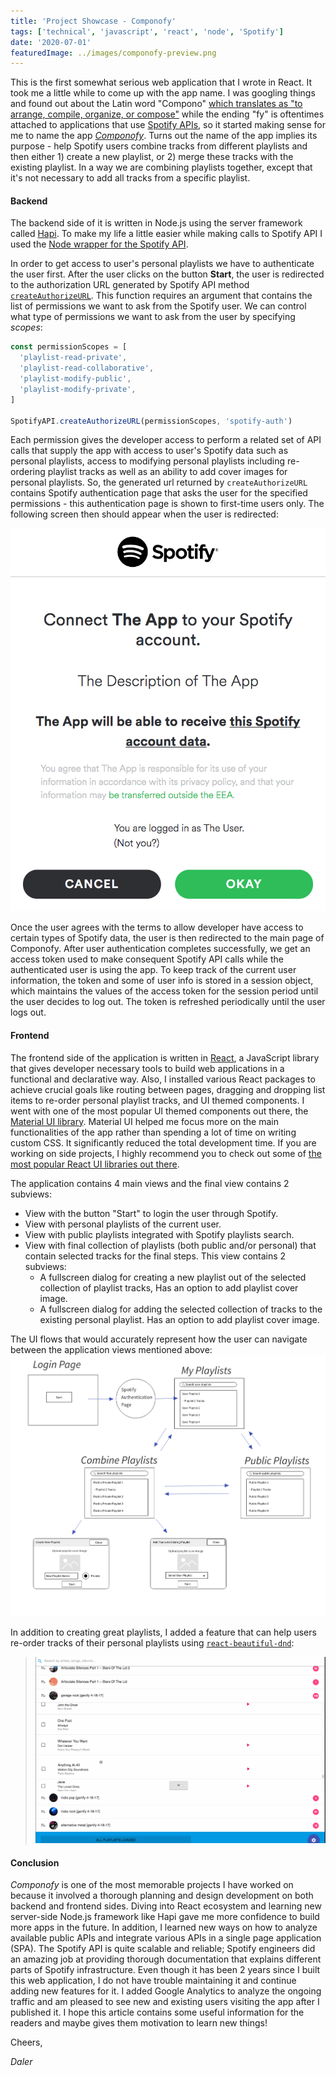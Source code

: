 ```yaml
---
title: 'Project Showcase - Componofy'
tags: ['technical', 'javascript', 'react', 'node', 'Spotify']
date: '2020-07-01'
featuredImage: ../images/componofy-preview.png
---
```


This is the first somewhat serious web application that I wrote in React. It took me a little while to come up with the app name. I was googling things and found out about the Latin word "Compono" [which translates as "to arrange, compile, organize, or compose"](https://www.wordsense.eu/compono/) while the ending "fy" is oftentimes attached to applications that use [Spotify APIs](https://developer.spotify.com/documentation/web-api/), so it started making sense for me to name the app [_Componofy_](https://componofy.herokuapp.com/). Turns out the name of the app implies its purpose - help Spotify users combine tracks from different playlists and then either 1) create a new playlist, or 2) merge these tracks with the existing playlist. In a way we are combining playlists together, except that it's not necessary to add all tracks from a specific playlist.

#### Backend

The backend side of it is written in Node.js using the server framework called [Hapi](https://hapi.dev/). To make my life a little easier while making calls to Spotify API I used the [Node wrapper for the Spotify API](https://github.com/thelinmichael/spotify-web-api-node).

In order to get access to user's personal playlists we have to authenticate the user first. After the user clicks on the button **Start**, the user is redirected to the authorization URL generated by Spotify API method [`createAuthorizeURL`](http://michaelthelin.se/spotify-web-api-node/#createAuthorizeURL). This function requires an argument that contains the list of permissions we want to ask from the Spotify user. We can control what type of permissions we want to ask from the user by specifying _scopes_:

```js
const permissionScopes = [
  'playlist-read-private',
  'playlist-read-collaborative',
  'playlist-modify-public',
  'playlist-modify-private',
]

SpotifyAPI.createAuthorizeURL(permissionScopes, 'spotify-auth')
```

Each permission gives the developer access to perform a related set of API calls that supply the app with access to user's Spotify data such as personal playlists, access to modifying personal playlists including re-ordering playlist tracks as well as an ability to add cover images for personal playlists. So, the generated url returned by `createAuthorizeURL` contains Spotify authentication page that asks the user for the specified permissions - this authentication page is shown to first-time users only. The following screen then should appear when the user is redirected:

<img src="../images/post-image-spotify-oauth.png" />

Once the user agrees with the terms to allow developer have access to certain types of Spotify data, the user is then redirected to the main page of Componofy. After user authentication completes successfully, we get an access token used to make consequent Spotify API calls while the authenticated user is using the app. To keep track of the current user information, the token and some of user info is stored in a session object, which maintains the values of the access token for the session period until the user decides to log out. The token is refreshed periodically until the user logs out.

#### Frontend

The frontend side of the application is written in [React](https://reactjs.org/), a JavaScript library that gives developer necessary tools to build web applications in a functional and declarative way. Also, I installed various React packages to achieve crucial goals like routing between pages, dragging and dropping list items to re-order personal playlist tracks, and UI themed components. I went with one of the most popular UI themed components out there, the [Material UI library](https://material-ui.com/). Material UI helped me focus more on the main functionalities of the app rather than spending a lot of time on writing custom CSS. It significantly reduced the total development time. If you are working on side projects, I highly recommend you to check out some of [the most popular React UI libraries out there](https://blog.logrocket.com/top-10-react-component-libraries-for-2020/).

The application contains 4 main views and the final view contains 2 subviews:

- View with the button "Start" to login the user through Spotify.
- View with personal playlists of the current user.
- View with public playlists integrated with Spotify playlists search.
- View with final collection of playlists (both public and/or personal) that contain selected tracks for the final steps. This view contains 2 subviews:
  - A fullscreen dialog for creating a new playlist out of the selected collection of playlist tracks, Has an option to add playlist cover image.
  - A fullscreen dialog for adding the selected collection of tracks to the existing personal playlist. Has an option to add playlist cover image.

The UI flows that would accurately represent how the user can navigate between the application views mentioned above:
<img src="../images/post-image-componofy-ui.png" />

In addition to creating great playlists, I added a feature that can help users re-order tracks of their personal playlists using [`react-beautiful-dnd`](https://react-beautiful-dnd.netlify.app/?path=/story/single-vertical-list--basic):

> ![Componofy: reordering playlist tracks](../images/post-image-reorder_my_playlist_tracks_snippet.gif)

#### Conclusion

_Componofy_ is one of the most memorable projects I have worked on because it involved a thorough planning and design development on both backend and frontend sides. Diving into React ecosystem and learning new server-side Node.js framework like Hapi gave me more confidence to build more apps in the future. In addition, I learned new ways on how to analyze available public APIs and integrate various APIs in a single page application (SPA). The Spotify API is quite scalable and reliable; Spotify engineers did an amazing job at providing thorough documentation that explains different parts of Spotify infrastructure. Even though it has been 2 years since I built this web application, I do not have trouble maintaining it and continue adding new features for it. I added Google Analytics to analyze the ongoing traffic and am pleased to see new and existing users visiting the app after I published it. I hope this article contains some useful information for the readers and maybe gives them motivation to learn new things!

Cheers,

_Daler_
